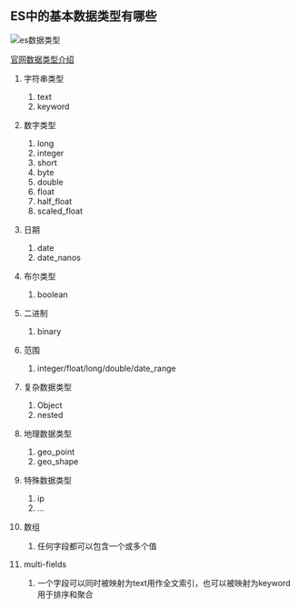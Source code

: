 ## ES中的基本数据类型有哪些

![es数据类型](..\imgs\es数据类型.jpg)



[官网数据类型介绍](https://www.elastic.co/guide/en/elasticsearch/reference/6.4/mapping-types.html)

1. 字符串类型

   1. text
   2. keyword

2. 数字类型

   1. long
   2. integer
   3. short
   4. byte
   5. double
   6. float
   7. half_float
   8. scaled_float

3. 日期

   1. date
   2. date_nanos

4. 布尔类型

   1. boolean

5. 二进制

   1. binary

6. 范围

   1. integer/float/long/double/date_range

7. 复杂数据类型

   1. Object
   2. nested

8. 地理数据类型

   1. geo_point
   2. geo_shape

9. 特殊数据类型

   1. ip
   2. ...

10. 数组

    1. 任何字段都可以包含一个或多个值

11. multi-fields

    1. 一个字段可以同时被映射为text用作全文索引，也可以被映射为keyword用于排序和聚合

       
